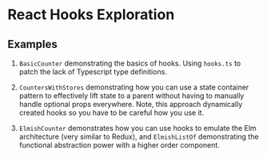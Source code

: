 # React Hooks Exploration

## Examples

1. `BasicCounter` demonstrating the basics of hooks. Using `hooks.ts` to patch the lack of Typescript type definitions.

2. `CountersWithStores` demonstrating how you can use a state container pattern to effectively lift state to a parent without having to manually handle optional props everywhere. Note, this approach dynamically created hooks so you have to be careful how you use it.

3. `ElmishCounter` demonstrates how you can use hooks to emulate the Elm architecture (very similar to Redux), and `ElmishListOf` demonstrating the functional abstraction power with a higher order component.
